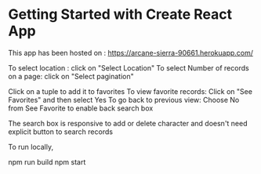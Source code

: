# Getting Started with Create React App

This app has been hosted on : https://arcane-sierra-90661.herokuapp.com/

To select location : click on "Select Location"
To select Number of records on a page: click on "Select pagination"

Click on a tuple to add it to favorites
To view favorite records: Click on "See Favorites" and then select Yes
To go back to previous view: Choose No from See Favorite to enable back search box

The search box is responsive to add or delete character and doesn't need explicit button to search records

To run locally,

npm run build
npm start
